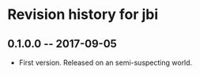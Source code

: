# Revision history for jbi

## 0.1.0.0  -- 2017-09-05

* First version. Released on an semi-suspecting world.
